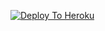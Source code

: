 [![Deploy To Heroku](https://www.herokucdn.com/deploy/button.svg)](https://heroku.com/deploy?template=https://github.com/Raj933955/txt_leech-video-woking-/tree/main)
